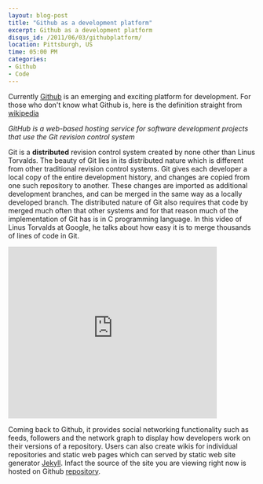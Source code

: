```yaml
---
layout: blog-post
title: "Github as a development platform"
excerpt: Github as a development platform
disqus_id: /2011/06/03/githubplatform/
location: Pittsburgh, US
time: 05:00 PM
categories:
- Github
- Code
---
```



Currently [Github](http://github.com) is an emerging and exciting platform for development. For those who don't know what Github is, here is the definition straight from [wikipedia](wikipedia.com)

*GitHub is a web-based hosting service for software development projects that use the Git revision control system*

Git is a **distributed** revision control system created by none other than Linus Torvalds. The beauty of Git lies in its distributed nature which is different from other traditional revision control systems. Git gives each developer a local copy of the entire development history, and changes are copied from one such repository to another. These changes are imported as additional development branches, and can be merged in the same way as a locally developed branch. The distributed nature of Git also requires that code by merged much often that other systems and for that reason much of the implementation of Git has is in C programming language. In this video of Linus Torvalds at Google, he talks about how easy it is to merge thousands of lines of code in Git.

<iframe width="425" height="349" src="http://www.youtube.com/embed/4XpnKHJAok8" frameborder="0">t</iframe>

Coming back to Github, it provides social networking functionality such as feeds, followers and the network graph to display how developers work on their versions of a repository. Users can also create wikis for individual repositories and static web pages which can served by static web site generator [Jekyll](https://github.com/mojombo/jekyll/wiki). Infact the source of the site you are viewing right now is hosted on Github [repository](https://github.com/madhur/madhur.github.com).


